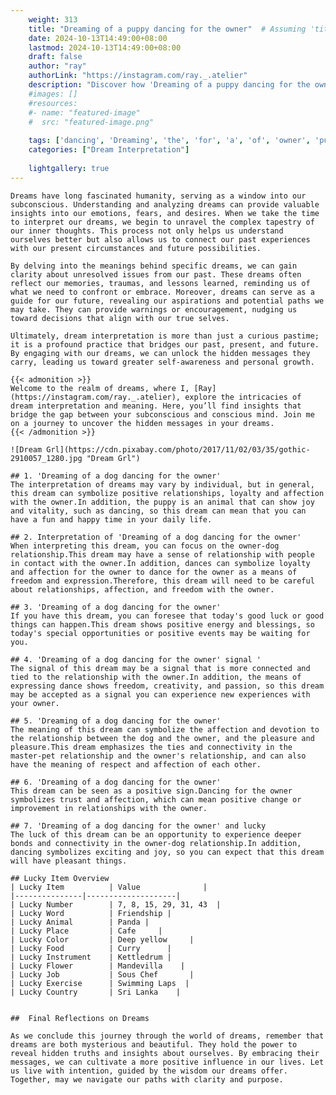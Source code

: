 ```yaml
---
    weight: 313
    title: "Dreaming of a puppy dancing for the owner"  # Assuming 'title' column exists
    date: 2024-10-13T14:49:00+08:00
    lastmod: 2024-10-13T14:49:00+08:00
    draft: false
    author: "ray"
    authorLink: "https://instagram.com/ray._.atelier"
    description: "Discover how 'Dreaming of a puppy dancing for the owner' can interpret your future and uncover its significant meanings in your life."
    #images: []
    #resources:
    #- name: "featured-image"
    #  src: "featured-image.png"
    
    tags: ['dancing', 'Dreaming', 'the', 'for', 'a', 'of', 'owner', 'puppy']
    categories: ["Dream Interpretation"]
    
    lightgallery: true
---
```

    
    Dreams have long fascinated humanity, serving as a window into our subconscious. Understanding and analyzing dreams can provide valuable insights into our emotions, fears, and desires. When we take the time to interpret our dreams, we begin to unravel the complex tapestry of our inner thoughts. This process not only helps us understand ourselves better but also allows us to connect our past experiences with our present circumstances and future possibilities.
    
    By delving into the meanings behind specific dreams, we can gain clarity about unresolved issues from our past. These dreams often reflect our memories, traumas, and lessons learned, reminding us of what we need to confront or embrace. Moreover, dreams can serve as a guide for our future, revealing our aspirations and potential paths we may take. They can provide warnings or encouragement, nudging us toward decisions that align with our true selves.
    
    Ultimately, dream interpretation is more than just a curious pastime; it is a profound practice that bridges our past, present, and future. By engaging with our dreams, we can unlock the hidden messages they carry, leading us toward greater self-awareness and personal growth.
    
    {{< admonition >}}
    Welcome to the realm of dreams, where I, [Ray](https://instagram.com/ray._.atelier), explore the intricacies of dream interpretation and meaning. Here, you’ll find insights that bridge the gap between your subconscious and conscious mind. Join me on a journey to uncover the hidden messages in your dreams.
    {{< /admonition >}}
    
    ![Dream Grl](https://cdn.pixabay.com/photo/2017/11/02/03/35/gothic-2910057_1280.jpg "Dream Grl")
    
    ## 1. 'Dreaming of a dog dancing for the owner'
    The interpretation of dreams may vary by individual, but in general, this dream can symbolize positive relationships, loyalty and affection with the owner.In addition, the puppy is an animal that can show joy and vitality, such as dancing, so this dream can mean that you can have a fun and happy time in your daily life.
    
    ## 2. Interpretation of 'Dreaming of a dog dancing for the owner'
    When interpreting this dream, you can focus on the owner-dog relationship.This dream may have a sense of relationship with people in contact with the owner.In addition, dances can symbolize loyalty and affection for the owner to dance for the owner as a means of freedom and expression.Therefore, this dream will need to be careful about relationships, affection, and freedom with the owner.
    
    ## 3. 'Dreaming of a dog dancing for the owner'
    If you have this dream, you can foresee that today's good luck or good things can happen.This dream shows positive energy and blessings, so today's special opportunities or positive events may be waiting for you.
    
    ## 4. 'Dreaming of a dog dancing for the owner' signal '
    The signal of this dream may be a signal that is more connected and tied to the relationship with the owner.In addition, the means of expressing dance shows freedom, creativity, and passion, so this dream may be accepted as a signal you can experience new experiences with your owner.
    
    ## 5. 'Dreaming of a dog dancing for the owner'
    The meaning of this dream can symbolize the affection and devotion to the relationship between the dog and the owner, and the pleasure and pleasure.This dream emphasizes the ties and connectivity in the master-pet relationship and the owner's relationship, and can also have the meaning of respect and affection of each other.
    
    ## 6. 'Dreaming of a dog dancing for the owner'
    This dream can be seen as a positive sign.Dancing for the owner symbolizes trust and affection, which can mean positive change or improvement in relationships with the owner.
    
    ## 7. 'Dreaming of a dog dancing for the owner' and lucky
    The luck of this dream can be an opportunity to experience deeper bonds and connectivity in the owner-dog relationship.In addition, dancing symbolizes exciting and joy, so you can expect that this dream will have pleasant things.
    
    ## Lucky Item Overview
    | Lucky Item          | Value              |
    |---------------|--------------------|
    | Lucky Number        | 7, 8, 15, 29, 31, 43  |
    | Lucky Word          | Friendship |
    | Lucky Animal        | Panda |
    | Lucky Place         | Cafe     |
    | Lucky Color         | Deep yellow     |
    | Lucky Food          | Curry      |
    | Lucky Instrument    | Kettledrum |
    | Lucky Flower        | Mandevilla    |
    | Lucky Job           | Sous Chef       |
    | Lucky Exercise      | Swimming Laps  |
    | Lucky Country       | Sri Lanka    |
    
    
    ##  Final Reflections on Dreams
    
    As we conclude this journey through the world of dreams, remember that dreams are both mysterious and beautiful. They hold the power to reveal hidden truths and insights about ourselves. By embracing their messages, we can cultivate a more positive influence in our lives. Let us live with intention, guided by the wisdom our dreams offer. Together, may we navigate our paths with clarity and purpose.
    